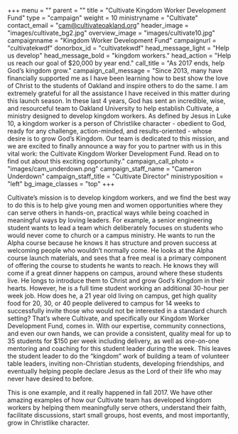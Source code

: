 +++
menu = ""
parent = ""
title = "Cultivate Kingdom Worker Development Fund"
type = "campaign"
weight = 10
ministryname = "Cultivate"
contact_email = "cam@cultivateoakland.org"
header_image = "images/cultivate_bg2.jpg"
overview_image = "images/cultivate10.jpg"
campaignname = "Kingdom Worker Development Fund"
campaignurl = "cultivatekwdf"
donorbox_id = "cultivatekwdf"
head_message_light = "Help us develop"
head_message_bold = "kingdom workers."
head_action = "Help us reach our goal of $20,000 by year end."
call_title = "As 2017 ends, help God’s kingdom grow."
campaign_call_message = "Since 2013, many have financially supported me as I have been learning how to best show the love of Christ to the students of Oakland and inspire others to do the same. I am extremely grateful for all the assistance I have received in this matter during this launch season. In these last 4 years, God has sent an incredible, wise, and resourceful team to Oakland University to help establish Cultivate, a ministry designed to develop kingdom workers. As defined by Jesus in Luke 10, a kingdom worker is a person of Christlike character - obedient to God, ready for any challenge, action-minded, and results-oriented - whose desire is to grow God’s Kingdom. Our team is dedicated to this mission, and we are excited to finally announce a way for you to partner with us in this vital work: the Cultivate Kingdom Worker Development Fund. Read on to find out about this exciting opportunity."
campaign_call_photo = "images/cam_underdown.png"
campaign_staff_name = "Cameron Underdown"
campaign_staff_title = "Cultivate Director"
ministryposition = "left"
bg_image_classes = "top"
+++

Cultivate’s mission is to develop kingdom workers, and we find the best way to do this is to help give young men and women opportunities where they can serve others in hands-on, practical ways while being coached in meaningful ways by loving leaders. For example, a senior engineering student wants to lead a team which deliberately focuses on students who would never come to church or a campus ministry. He wants to run the Alpha course because he knows it has structure and proven success at welcoming people who wouldn’t normally come. He looks at the Alpha course launch materials, and sees that a free meal is a primary component of offering the course to students he wants to reach. He knows they will come if a great dinner happens on campus, around where these students live. He longs to introduce them to Christ and grow God’s Kingdom in their hearts. However, he is a full time student working an additional 30-hour per week job. How does he, a 21 year old living on campus, get high quality food for 20, 30, or 40 people delivered to campus for 14 weeks to successfully invite those who would not be interested in a standard church setting? That’s where Cultivate, and specifically our Kingdom Worker Development Fund, comes in. With our expertise, community connections, and even our own hands, we can provide a consistent, quality meal for up to 35 students for $150 per week including delivery, as well as one-on-one mentoring and coaching for this student leader during the week. This leaves the student leader to do the “kingdom” work of building a team of volunteer table leaders, inviting non-Christian students, developing friendships, and eventually helping people declare Jesus as the Lord of their life who may never have desired to before.

This is one example, and it really happened in fall 2017. We have other amazing examples of how our Cultivate team has developed kingdom workers by helping them meaningfully serve others, understand their faith, facilitate discussions, start small groups, host events, and most importantly, grow in Christlike character.